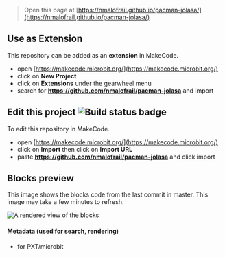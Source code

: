 
> Open this page at [https://nmalofrail.github.io/pacman-jolasa/](https://nmalofrail.github.io/pacman-jolasa/)

## Use as Extension

This repository can be added as an **extension** in MakeCode.

* open [https://makecode.microbit.org/](https://makecode.microbit.org/)
* click on **New Project**
* click on **Extensions** under the gearwheel menu
* search for **https://github.com/nmalofrail/pacman-jolasa** and import

## Edit this project ![Build status badge](https://github.com/nmalofrail/pacman-jolasa/workflows/MakeCode/badge.svg)

To edit this repository in MakeCode.

* open [https://makecode.microbit.org/](https://makecode.microbit.org/)
* click on **Import** then click on **Import URL**
* paste **https://github.com/nmalofrail/pacman-jolasa** and click import

## Blocks preview

This image shows the blocks code from the last commit in master.
This image may take a few minutes to refresh.

![A rendered view of the blocks](https://github.com/nmalofrail/pacman-jolasa/raw/master/.github/makecode/blocks.png)

#### Metadata (used for search, rendering)

* for PXT/microbit
<script src="https://makecode.com/gh-pages-embed.js"></script><script>makeCodeRender("{{ site.makecode.home_url }}", "{{ site.github.owner_name }}/{{ site.github.repository_name }}");</script>
